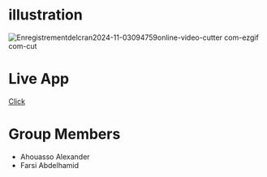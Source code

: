 




# illustration
![Enregistrementdelcran2024-11-03094759online-video-cutter com-ezgif com-cut](https://github.com/user-attachments/assets/69a8b2f3-eeef-4f3a-8f79-0cb8305ee68a)

# Live App
[Click](https://rayandu924.github.io/HealthController/)

# Group Members
- Ahouasso Alexander
- Farsi Abdelhamid
